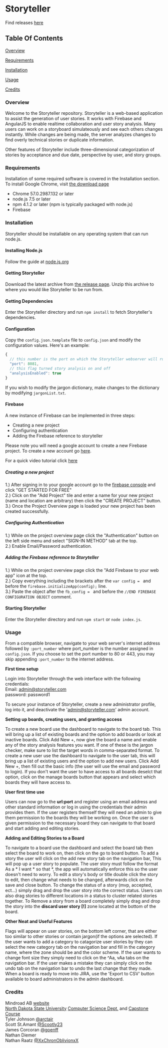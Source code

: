 # Storyteller

Find releases [here](https://github.com/NDSU-CS445-MR/Storyteller/releases)

## Table Of Contents
[Overview](#Overview)

[Requirements](#Requirements)

[Installation](#Installation)

[Usage](#Usage)

[Credits](#Credits)

### <a name="Overview"></a>Overview

Welcome to the Storyteller repository.
Storyteller is a web-based application to assist the generation of user stories.
It works with Firebase and AngularJS to enable realtime collaboration and user story analysis.
Many users can work on a storyboard simulateously and see each others changes instantly.
While changes are being made, the server analyzes changes to find overly technical stories or duplicate information.

Other features of Storyteller include three-dimensional categorization of stories by acceptance and due date, perspective by user, and story groups.

### <a name="Requirements"></a> Requirements
Installation of some required software is covered in the Installation section. To install Google Chrome, visit [the download page](https://www.google.com/chrome/browser/)
* Chrome 57.0.2987.132 or later
* node.js 7.5 or later  
* npm 4.1.2 or later (npm is typically packaged with node.js)  
* Firebase

### <a name="Installation"></a> Installation

Storyteller should be installable on any operating system that can run node.js.  
#### Installing Node.js
Follow the guide at [node.js.org](https://nodejs.org/en/download/package-manager/)

#### Getting Storyteller
Download the latest archive from [the release page](https://github.com/NDSU-CS445-MR/Storyteller/releases). Unzip this archive to where you would like Storyteller to be run from.

#### Getting Dependencies
Enter the Storyteller directory and run `npm install` to fetch Storyteller's dependencies.

#### Configuration
Copy the `config.json.template` file to `config.json` and modify the configuration values. Here's an example:
```javascript
{
  // this number is the port on which the Storyteller webserver will run
  "port": 8081,
  // this flag turned story analysis on and off
  "analysisEnabled": true
}
```

If you wish to modify the jargon dictionary, make changes to the dictionary by modifying `jargonList.txt`.

#### Firebase
A new instance of Firebase can be implemented in three steps: 
* Creating a new project 
* Configuring authentication
* Adding the Firebase reference to storyteller 

Please note you will need a google account to create a new Firebase project. To create a new account go [here](https://accounts.google.com/signup).

For a quick video tutorial click [here](https://youtu.be/m4qn-XmdMOM)

 ##### Creating a new project
 1.) After signing in to your google account go to the [firebase console](https://firebase.google.com/) and click "GET STARTED FOR FREE"<br /> 
 2.) Click on the "Add Project" tile and enter a name for your new project (name and location are arbitrary) then click the "CREATE PROJECT" button.<br />
 3.) Once the Project Overview page is loaded your new project has been created successfully.
 
 ##### Configuring Authentication
 1.) While on the project overview page click the "Authentication" button on the left side menu and select "SIGN-IN METHOD" tab at the top.<br />
 2.) Enable Email/Password authentication.<br />
 
 ##### Adding the Firebase reference to Storyteller
 1.) While on the project overview page click the "Add Firebase to your web app" icon at the top.<br />
 2.) Copy everything including the brackets after the `var config = ` and before the `firebase.initializeApp(config);` line.<br />
 3.) Paste the object after the `fb_config = ` and before the `//END FIREBASE CONFIGURATION OBJECT` comment.<br />

#### Starting Storyteller
Enter the Storyteller directory and run `npm start` or `node index.js`.

### <a name="Usage"></a> Usage
From a compatible browser, navigate to your web server's internet address followed by `:port_number` where port_number is the number assigned in `config.json`. If you choose to set the port number to 80 or 443, you may skip appending `:port_number` to the internet 
address.

**First time setup**

Login into Storyteller through the web interface with the following credentials:  
Email: admin@storyteller.com  
password: password1  

To secure your instance of Storyteller, create a new administrator profile, log into it, and deactivate the 'admin@storyteller.com' admin account.

**Setting up boards, creating users, and granting access**

To create a new board use the dashboard to navigate to the board tab. This will bring up a list of existing boards and the option to add boards or look at inactive boards.  Click Add New +, now give the board a name and enable any of the story analysis features you want. If one of these is the jargon checker, make sure to list the target words in comma-separated format.
To create a new user use the dashboard to navigate to the user tab, this will bring up a list of existing users and the option to add new users.  Click Add New +, then fill out the basic info (the user will use the email and password to login).  If you don't want the user to have access to all boards deselct that option, click on the manage boards button that appears and select which boards they will have access to.

**User first time use**

Users can now go to the **url:port** and register using an email address and other standard information or log in using the credentials their admin provides them.  If the user registers themself they will need an admin to give them permission to the boards they will be working on.  Once the user is given permission to the necessary board they can navigate to that board and start adding and editing stories.

**Adding and Editing Stories to a Board**

To navigate to a board use the dashboard and select the board tab then select the board to work on, then click on the go to board button.  To add a story the user will click on the add new story tab on the navigation bar, This will pop up a user story to populate.  The user story must follow the format As a * I want * so that *, the app will automatically enforce this so the user doesn't need to worry.  To edit a story's body or title double click the story to edit, then change what needs to be changed, afterwards click on the save and close button.  To change the status of a story (mvp, accepted, ect...) simply drag and drop the user story into the correct status.  Users can also drag stories to different locations in a status to cluster related stories together.  To Remove a story from a board completely simply drag and drop the story into the **discard user story [!]** zone located at the bottom of the board.

**Other Neat and Useful Features**

Flags will appear on user stories, on the bottom left corner, that are either too similar to other stories or contain jargon(if the options are selected).
If the user wants to add a category to catagorize user stories by they can select the new category tab on the navigation bar and fill in the category name, where the zone should be and the color scheme.
If the user wants to change font size they simply need to click on the ^Aa, vAa tabs on the navigation bar.
If the user makes a mistake they can simply click on the undo tab on the navigation bar to undo the last change that they made.
When a board is ready to move into JIRA, use the 'Export to CSV' button available to board administrators in the admin dashboard.

### <a name="Credits"></a> Credits
Mindroad AB [website](http://mindroad.se)  
[North Dakota State University](http://ndsu.edu) [Computer Science Dept.](http://ndsu.edu/cs) and [Capstone Course](http://csprojects.cs.ndsu.nodak.edu/capstone/)  
Tyler Johnson [@arctair](https://github.com/arctair)  
Scott St.Amant [@Scootly23](https://github.com/scootly23)  
James Corcoran [@goenff](https://github.com/goenff)  
Nathan Diemer   
Nathan Raatz [@XxChronOblivionxX](https://github.com/XxChronOblivionxX)
